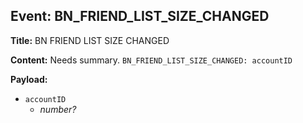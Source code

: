 ## Event: BN_FRIEND_LIST_SIZE_CHANGED

**Title:** BN FRIEND LIST SIZE CHANGED

**Content:**
Needs summary.
`BN_FRIEND_LIST_SIZE_CHANGED: accountID`

**Payload:**
- `accountID`
  - *number?*
